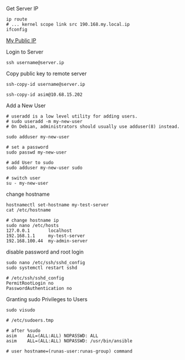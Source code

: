 Get Server IP 
```shell
ip route
# ... kernel scope link src 190.168.my.local.ip 
ifconfig
```


[My Public IP](https://ifconfig.co/ip)


Login to Server
```shell
ssh username@server.ip
```



Copy public key to remote server
```shell
ssh-copy-id username@server.ip

ssh-copy-id asim@10.68.15.202
```


Add a New User
```shell
# useradd is a low level utility for adding users. 
# sudo useradd -m my-new-user
# On Debian, administrators should usually use adduser(8) instead.

sudo adduser my-new-user

# set a password
sudo passwd my-new-user

# add User to sudo
sudo adduser my-new-user sudo

# switch user
su - my-new-user
```

change hostname
```shell
hostnamectl set-hostname my-test-server
cat /etc/hostname 

# change hostname ip
sudo nano /etc/hosts
127.0.0.1       localhost
192.168.1.1     my-test-server
192.168.100.44  my-admin-server
```


disable password and root login
```shell
sudo nano /etc/ssh/sshd_config 
sudo systemctl restart sshd

# /etc/ssh/sshd_config
PermitRootLogin no
PasswordAuthentication no 
```


Granting sudo Privileges to Users
```shell
sudo visudo

# /etc/sudoers.tmp

# after %sudo
asim    ALL=(ALL:ALL) NOPASSWD: ALL
asim    ALL=(ALL:ALL) NOPASSWD: /usr/bin/ansible

# user hostname=(runas-user:runas-group) command
```

